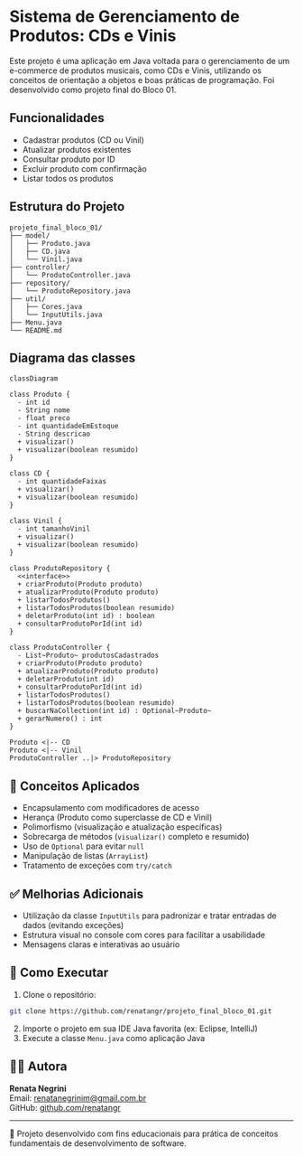 # Sistema de Gerenciamento de Produtos: CDs e Vinis

Este projeto é uma aplicação em Java voltada para o gerenciamento de um e-commerce de produtos musicais, como CDs e Vinis, utilizando os conceitos de orientação a objetos e boas práticas de programação. Foi desenvolvido como projeto final do Bloco 01.


## Funcionalidades

- Cadastrar produtos (CD ou Vinil)
- Atualizar produtos existentes
- Consultar produto por ID
- Excluir produto com confirmação
- Listar todos os produtos

## Estrutura do Projeto

```
projeto_final_bloco_01/
├── model/
│   ├── Produto.java
│   ├── CD.java
│   └── Vinil.java
├── controller/
│   └── ProdutoController.java
├── repository/
│   └── ProdutoRepository.java
├── util/
│   ├── Cores.java
│   └── InputUtils.java
├── Menu.java
└── README.md
```
## Diagrama das classes
```mermaid
classDiagram

class Produto {
  - int id
  - String nome
  - float preco
  - int quantidadeEmEstoque
  - String descricao
  + visualizar()
  + visualizar(boolean resumido)
}

class CD {
  - int quantidadeFaixas
  + visualizar()
  + visualizar(boolean resumido)
}

class Vinil {
  - int tamanhoVinil
  + visualizar()
  + visualizar(boolean resumido)
}

class ProdutoRepository {
  <<interface>>
  + criarProduto(Produto produto)
  + atualizarProduto(Produto produto)
  + listarTodosProdutos()
  + listarTodosProdutos(boolean resumido)
  + deletarProduto(int id) : boolean
  + consultarProdutoPorId(int id)
}

class ProdutoController {
  - List~Produto~ produtosCadastrados
  + criarProduto(Produto produto)
  + atualizarProduto(Produto produto)
  + deletarProduto(int id)
  + consultarProdutoPorId(int id)
  + listarTodosProdutos()
  + listarTodosProdutos(boolean resumido)
  + buscarNaCollection(int id) : Optional~Produto~
  + gerarNumero() : int
}

Produto <|-- CD
Produto <|-- Vinil
ProdutoController ..|> ProdutoRepository
```

## 🧠 Conceitos Aplicados

- Encapsulamento com modificadores de acesso
- Herança (Produto como superclasse de CD e Vinil)
- Polimorfismo (visualização e atualização específicas)
- Sobrecarga de métodos (`visualizar()` completo e resumido)
- Uso de `Optional` para evitar `null`
- Manipulação de listas (`ArrayList`)
- Tratamento de exceções com `try/catch`

## ✅ Melhorias Adicionais

- Utilização da classe `InputUtils` para padronizar e tratar entradas de dados (evitando exceções)
- Estrutura visual no console com cores para facilitar a usabilidade
- Mensagens claras e interativas ao usuário

## 📌 Como Executar

1. Clone o repositório:
```bash
git clone https://github.com/renatangr/projeto_final_bloco_01.git
```
2. Importe o projeto em sua IDE Java favorita (ex: Eclipse, IntelliJ)
3. Execute a classe `Menu.java` como aplicação Java

## 👩‍💻 Autora

**Renata Negrini**  
Email: renatanegrinim@gmail.com.br  
GitHub: [github.com/renatangr](https://github.com/renatangr)

---

🚀 Projeto desenvolvido com fins educacionais para prática de conceitos fundamentais de desenvolvimento de software.
